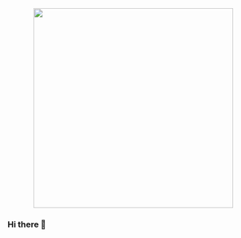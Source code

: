 <div id="header" align="center">
  <img src="https://media.giphy.com/media/3o7bu5kN3xCjquOG6k/giphy.gif" width="400"/>
</div>


### Hi there 👋

<!--
**arsencoyg/arsencoyg** is a ✨ _special_ ✨ repository because its `README.md` (this file) appears on your GitHub profile.

Here are some ideas to get you started:

- 🔭 I’m currently working on ...
- 🌱 I’m currently learning ...
- 👯 I’m looking to collaborate on ...
- 🤔 I’m looking for help with ...
- 💬 Ask me about ...
- 📫 How to reach me: ...
- 😄 Pronouns: ...
- ⚡ Fun fact: ...
-->
